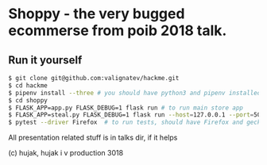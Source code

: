 # Shoppy - the very bugged ecommerse from poib 2018 talk.

## Run it yourself

```bash
$ git clone git@github.com:valignatev/hackme.git
$ cd hackme
$ pipenv install --three # you should have python3 and pipenv installed
$ cd shoppy
$ FLASK_APP=app.py FLASK_DEBUG=1 flask run # to run main store app
$ FLASK_APP=steal.py FLASK_DEBUG=1 flask run --host=127.0.0.1 --port=5010 # to run cookie stealing app
$ pytest --driver Firefox  # to run tests, should have Firefox and geckodriver somewhere in PATH
```

All presentation related stuff is in talks dir, if it helps

(c) hujak, hujak i v production 3018
